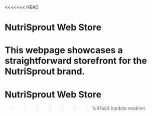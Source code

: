 <<<<<<< HEAD
# NutriSprout Web Store

This webpage showcases a straightforward storefront for the NutriSprout brand.
=======
# NutriSprout Web Store
>>>>>>> 1c47ad3 (update readme)
